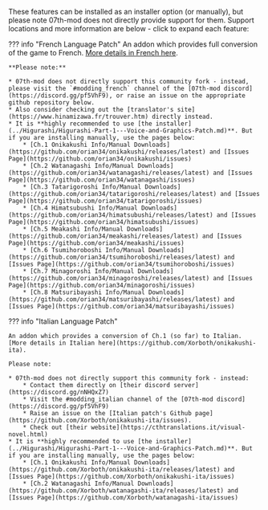 These features can be installed as an installer option (or manually), but please note 07th-mod does not directly provide support for them. Support locations and more information are below - click to expand each feature:

??? info "French Language Patch"
    An addon which provides full conversion of the game to French. [More details in French here](https://github.com/orian34/onikakushi/releases/latest).

    **Please note:**

    * 07th-mod does not directly support this community fork - instead, please visit the `#modding_french` channel of the [07th-mod discord](https://discord.gg/pf5VhF9), or raise an issue on the appropriate github repository below.
    * Also consider checking out the [translator's site](https://www.hinamizawa.fr/trouver.htm) directly instead.
    * It is **highly recommended to use [the installer](../Higurashi/Higurashi-Part-1---Voice-and-Graphics-Patch.md)**. But if you are installing manually, use the pages below:
        * [Ch.1 Onikakushi Info/Manual Downloads](https://github.com/orian34/onikakushi/releases/latest) and [Issues Page](https://github.com/orian34/onikakushi/issues)
        * [Ch.2 Watanagashi Info/Manual Downloads](https://github.com/orian34/watanagashi/releases/latest) and [Issues Page](https://github.com/orian34/watanagashi/issues)
        * [Ch.3 Tatarigoroshi Info/Manual Downloads](https://github.com/orian34/tatarigoroshi/releases/latest) and [Issues Page](https://github.com/orian34/tatarigoroshi/issues)
        * [Ch.4 Himatsubushi Info/Manual Downloads](https://github.com/orian34/himatsubushi/releases/latest) and [Issues Page](https://github.com/orian34/himatsubushi/issues)
        * [Ch.5 Meakashi Info/Manual Downloads](https://github.com/orian34/meakashi/releases/latest) and [Issues Page](https://github.com/orian34/meakashi/issues)
        * [Ch.6 Tsumihoroboshi Info/Manual Downloads](https://github.com/orian34/tsumihoroboshi/releases/latest) and [Issues Page](https://github.com/orian34/tsumihoroboshi/issues)
        * [Ch.7 Minagoroshi Info/Manual Downloads](https://github.com/orian34/minagoroshi/releases/latest) and [Issues Page](https://github.com/orian34/minagoroshi/issues)
        * [Ch.8 Matsuribayashi Info/Manual Downloads](https://github.com/orian34/matsuribayashi/releases/latest) and [Issues Page](https://github.com/orian34/matsuribayashi/issues)

??? info "Italian Language Patch"

    An addon which provides a conversion of Ch.1 (so far) to Italian. [More details in Italian here](https://github.com/Xorboth/onikakushi-ita).

    Please note:

    * 07th-mod does not directly support this community fork - instead:
        * Contact them directly on [their discord server](https://discord.gg/nNHQxZ7)
        * Visit the #modding_italian channel of the [07th-mod discord](https://discord.gg/pf5VhF9)
        * Raise an issue on the [Italian patch's Github page](https://github.com/Xorboth/onikakushi-ita/issues).
        * Check out [their website](https://cthtranslations.it/visual-novel.html)
    * It is **highly recommended to use [the installer](../Higurashi/Higurashi-Part-1---Voice-and-Graphics-Patch.md)**. But if you are installing manually, use the pages below:
        * [Ch.1 Onikakushi Info/Manual Downloads](https://github.com/Xorboth/onikakushi-ita/releases/latest) and [Issues Page](https://github.com/Xorboth/onikakushi-ita/issues)
        * [Ch.2 Watanagashi Info/Manual Downloads](https://github.com/Xorboth/watanagashi-ita/releases/latest) and [Issues Page](https://github.com/Xorboth/watanagashi-ita/issues)
